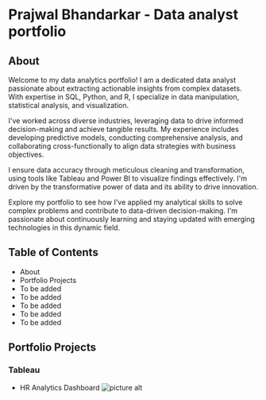 # Prajwal Bhandarkar - Data analyst portfolio

## About
Welcome to my data analytics portfolio! I am a dedicated data analyst passionate about extracting actionable insights from complex datasets. With expertise in SQL, Python, and R, I specialize in data manipulation, statistical analysis, and visualization.

I've worked across diverse industries, leveraging data to drive informed decision-making and achieve tangible results. My experience includes developing predictive models, conducting comprehensive analysis, and collaborating cross-functionally to align data strategies with business objectives.

I ensure data accuracy through meticulous cleaning and transformation, using tools like Tableau and Power BI to visualize findings effectively. I'm driven by the transformative power of data and its ability to drive innovation.

Explore my portfolio to see how I've applied my analytical skills to solve complex problems and contribute to data-driven decision-making. I'm passionate about continuously learning and staying updated with emerging technologies in this dynamic field.

## Table of Contents

* About
* Portfolio Projects
* To be added
* To be added
* To be added
* To be added
* To be added

## Portfolio Projects 
### Tableau
* HR Analytics Dashboard
  ![picture alt](https://public.tableau.com/shared/WMTGDZ6CD?:display_count=n&:origin=viz_share_link "Title is optional")

